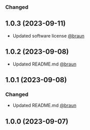 ### Changed
## 1.0.3 (2023-09-11)


- Updated software license [@braun](https://github.com/richardbenedikt)


## 1.0.2 (2023-09-08)


- Updated README.md [@braun](https://github.com/richardbenedikt)


## 1.0.1 (2023-09-08)


### Changed
- Updated README.md [@braun](https://github.com/richardbenedikt)


## 1.0.0 (2023-09-07)